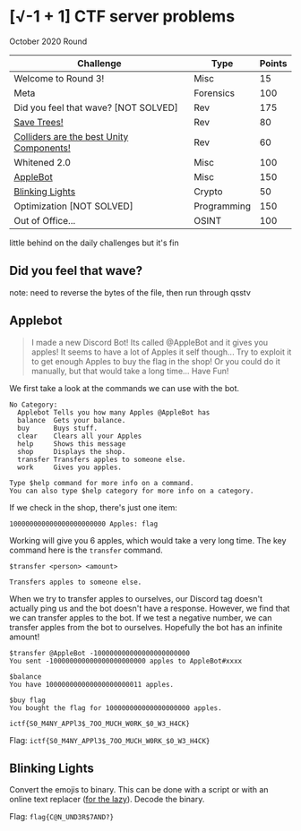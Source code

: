 # [√-1 + 1] CTF server problems 
October 2020 Round

| Challenge               | Type | Points |
|-------------------------|------|--------|
| Welcome to Round 3! | Misc | 15 |
| Meta | Forensics | 100 |
| Did you feel that wave? [NOT SOLVED] | Rev | 175 |
| [Save Trees!](savetrees/) | Rev | 80 |
| [Colliders are the best Unity Components!](colliders/) | Rev | 60 |
| Whitened 2.0 | Misc | 100 |
| [AppleBot](#applebot) | Misc | 150 |
| [Blinking Lights](#blinking-lights) | Crypto | 50 |
| Optimization [NOT SOLVED] | Programming | 150 |
| Out of Office... | OSINT | 100 |

little behind on the daily challenges but it's fin


## Did you feel that wave?
note: need to reverse the bytes of the file, then run through qsstv


## Applebot
> I made a new Discord Bot! Its called @AppleBot and it gives you apples! It seems to have a lot of Apples it self though... Try to exploit it to get enough Apples to buy the flag in the shop! Or you could do it manually, but that would take a long time... Have Fun!

We first take a look at the commands we can use with the bot.
```
​No Category:
  Applebot Tells you how many Apples @AppleBot has
  balance  Gets your balance.
  buy      Buys stuff.
  clear    Clears all your Apples
  help     Shows this message
  shop     Displays the shop.
  transfer Transfers apples to someone else.
  work     Gives you apples.

Type $help command for more info on a command.
You can also type $help category for more info on a category.
```

If we check in the shop, there's just one item:
```
100000000000000000000000 Apples: flag
```

Working will give you 6 apples, which would take a very long time. The key command here is the `transfer` command. 
```
$transfer <person> <amount>

Transfers apples to someone else.
```

When we try to transfer apples to ourselves, our Discord tag doesn't actually ping us and the bot doesn't have a response. However, we find that we can transfer apples to the bot. If we test a negative number, we can transfer apples from the bot to ourselves. Hopefully the bot has an infinite amount!

```
$transfer @AppleBot -100000000000000000000000
You sent -100000000000000000000000 apples to AppleBot#xxxx

$balance
You have 100000000000000000000011 apples.

$buy flag
You bought the flag for 100000000000000000000 apples.

ictf{S0_M4NY_APPl3$_7OO_MUCH_W0RK_$0_W3_H4CK}
```

Flag: `ictf{S0_M4NY_APPl3$_7OO_MUCH_W0RK_$0_W3_H4CK}`


## Blinking Lights

Convert the emojis to binary. This can be done with a script or with an online text replacer ([for the lazy](http://www.unit-conversion.info/texttools/replace-text/)). Decode the binary.

Flag: `flag{C@N_UND3R$7AND?}`